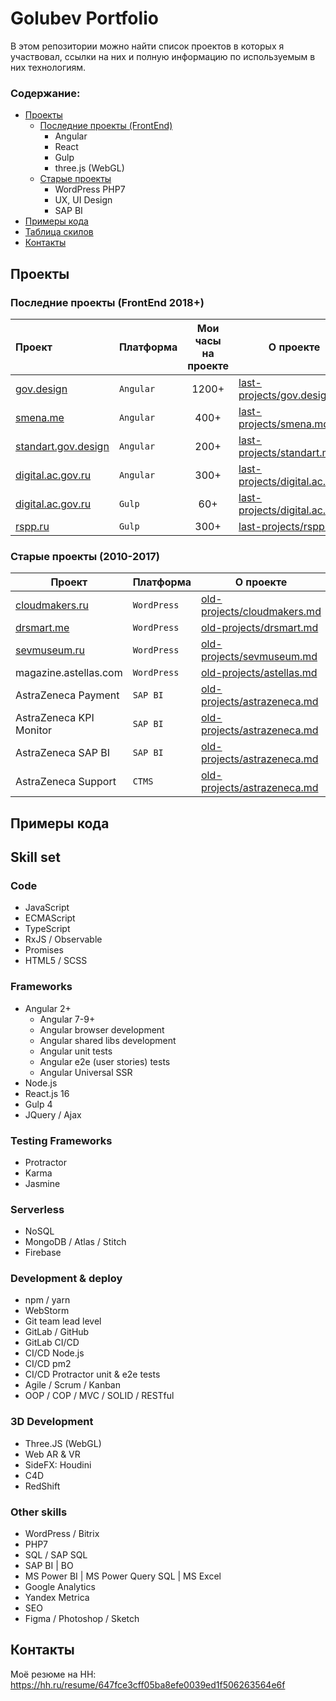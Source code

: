 # Golubev Portfolio
В этом репозитории можно найти список проектов в которых я участвовал,
ссылки на них и полную информацию по используемым в них технологиям. 

### Содержание:
+ [Проекты](#last)
    + [Последние проекты (FrontEnd)](#last)
        + Angular
        + React
        + Gulp   
        + three.js (WebGL)
    + [Старые проекты](#old)
        + WordPress PHP7
        + UX, UI Design
        + SAP BI
+ [Примеры кода](#code)
+ [Таблица скилов](#skills)
+ [Контакты](#contacts)

## <a name="last"></a> Проекты
### Последние проекты (FrontEnd 2018+)
Проект|Платформа|Мои часы <br>на проекте|О проекте
:-----|---------|:---------------------:|---------
[gov.design](http://gov.design/) |`Angular`|1200+| [last-projects/gov.design.md](./last-projects/gov.design.md)
[smena.me](http://smena.me/) |`Angular`| 400+ | [last-projects/smena.md](./last-projects/smena.md)
[standart.gov.design](http://standart.gov.design/) |`Angular`| 200+ | [last-projects/standart.md](./last-projects/standart.md)
[digital.ac.gov.ru](https://digital.ac.gov.ru/) |`Angular`| 300+ |[last-projects/digital.ac.md](./last-projects/digital.ac.md)
[digital.ac.gov.ru](https://digital.ac.gov.ru/) |`Gulp`| 60+ | [last-projects/digital.ac.md](./last-projects/digital.ac.md)
[rspp.ru](http://www.rspp.ru/) |`Gulp`| 300+ | [last-projects/rspp.md](./last-projects/rspp.md)|


### <a name="old"></a> Старые проекты (2010-2017)
Проект|Платформа|О проекте
------|---------|---------
[cloudmakers.ru](https://cloudmakers.ru/) | `WordPress` | [old-projects/cloudmakers.md](./old-projects/cloudmakers.md)
[drsmart.me](https://drsmart.me/) | `WordPress` | [old-projects/drsmart.md](./old-projects/drsmart.md)
[sevmuseum.ru](http://sevmuseum.ru/) | `WordPress` | [old-projects/sevmuseum.md](./old-projects/sevmuseum.md)
magazine.astellas.com | `WordPress` | [old-projects/astellas.md](./old-projects/astellas.md)
AstraZeneca Payment | `SAP BI` | [old-projects/astrazeneca.md](./old-projects/astrazeneca.md)
AstraZeneca KPI Monitor | `SAP BI` | [old-projects/astrazeneca.md](./old-projects/astrazeneca.md)
AstraZeneca SAP BI | `SAP BI` | [old-projects/astrazeneca.md](./old-projects/astrazeneca.md)
AstraZeneca Support | `CTMS` | [old-projects/astrazeneca.md](./old-projects/astrazeneca.md)

## <a name="code"></a> Примеры кода

## <a name="skills"></a> Skill set
### Code
+ JavaScript
+ ECMAScript 
+ TypeScript
+ RxJS / Observable 
+ Promises
+ HTML5 / SCSS

### Frameworks
+ Angular 2+
  + Angular 7-9+
  + Angular browser development
  + Angular shared libs development 
  + Angular unit tests 
  + Angular e2e (user stories) tests
  + Angular Universal SSR
+ Node.js
+ React.js 16
+ Gulp 4
+ JQuery / Ajax

### Testing Frameworks
+ Protractor
+ Karma
+ Jasmine

### Serverless
+ NoSQL
+ MongoDB / Atlas / Stitch
+ Firebase

### Development & deploy
+ npm / yarn
+ WebStorm
+ Git team lead level
+ GitLab / GitHub
+ GitLab CI/CD 
+ CI/CD Node.js 
+ CI/CD pm2
+ CI/CD Protractor unit & e2e tests
+ Agile / Scrum / Kanban
+ OOP / COP / MVC / SOLID / RESTful

### 3D Development
+ Three.JS (WebGL) 
+ Web AR & VR
+ SideFX: Houdini
+ C4D
+ RedShift

### Other skills
+ WordPress / Bitrix
+ PHP7
+ SQL / SAP SQL
+ SAP BI | BO
+ MS Power BI | MS Power Query SQL | MS Excel
+ Google Analytics
+ Yandex Metrica
+ SEO
+ Figma / Photoshop / Sketch

## <a name="contacts"></a> Контакты

Моё резюме на HH: https://hh.ru/resume/647fce3cff05ba8efe0039ed1f506263564e6f
